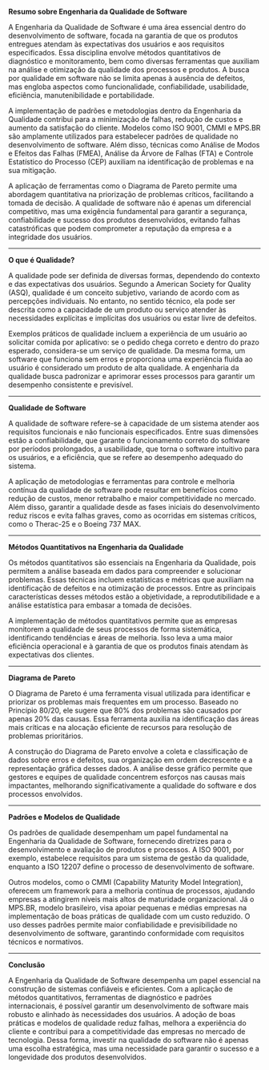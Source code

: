 **Resumo sobre Engenharia da Qualidade de Software**

A Engenharia da Qualidade de Software é uma área essencial dentro do desenvolvimento de software, focada na garantia de que os produtos entregues atendam às expectativas dos usuários e aos requisitos especificados. Essa disciplina envolve métodos quantitativos de diagnóstico e monitoramento, bem como diversas ferramentas que auxiliam na análise e otimização da qualidade dos processos e produtos. A busca por qualidade em software não se limita apenas à ausência de defeitos, mas engloba aspectos como funcionalidade, confiabilidade, usabilidade, eficiência, manutenibilidade e portabilidade.

A implementação de padrões e metodologias dentro da Engenharia da Qualidade contribui para a minimização de falhas, redução de custos e aumento da satisfação do cliente. Modelos como ISO 9001, CMMI e MPS.BR são amplamente utilizados para estabelecer padrões de qualidade no desenvolvimento de software. Além disso, técnicas como Análise de Modos e Efeitos das Falhas (FMEA), Análise da Árvore de Falhas (FTA) e Controle Estatístico do Processo (CEP) auxiliam na identificação de problemas e na sua mitigação.

A aplicação de ferramentas como o Diagrama de Pareto permite uma abordagem quantitativa na priorização de problemas críticos, facilitando a tomada de decisão. A qualidade de software não é apenas um diferencial competitivo, mas uma exigência fundamental para garantir a segurança, confiabilidade e sucesso dos produtos desenvolvidos, evitando falhas catastróficas que podem comprometer a reputação da empresa e a integridade dos usuários.

---

**O que é Qualidade?**

A qualidade pode ser definida de diversas formas, dependendo do contexto e das expectativas dos usuários. Segundo a American Society for Quality (ASQ), qualidade é um conceito subjetivo, variando de acordo com as percepções individuais. No entanto, no sentido técnico, ela pode ser descrita como a capacidade de um produto ou serviço atender às necessidades explícitas e implícitas dos usuários ou estar livre de defeitos.

Exemplos práticos de qualidade incluem a experiência de um usuário ao solicitar comida por aplicativo: se o pedido chega correto e dentro do prazo esperado, considera-se um serviço de qualidade. Da mesma forma, um software que funciona sem erros e proporciona uma experiência fluida ao usuário é considerado um produto de alta qualidade. A engenharia da qualidade busca padronizar e aprimorar esses processos para garantir um desempenho consistente e previsível.

---

**Qualidade de Software**

A qualidade de software refere-se à capacidade de um sistema atender aos requisitos funcionais e não funcionais especificados. Entre suas dimensões estão a confiabilidade, que garante o funcionamento correto do software por períodos prolongados, a usabilidade, que torna o software intuitivo para os usuários, e a eficiência, que se refere ao desempenho adequado do sistema.

A aplicação de metodologias e ferramentas para controle e melhoria contínua da qualidade de software pode resultar em benefícios como redução de custos, menor retrabalho e maior competitividade no mercado. Além disso, garantir a qualidade desde as fases iniciais do desenvolvimento reduz riscos e evita falhas graves, como as ocorridas em sistemas críticos, como o Therac-25 e o Boeing 737 MAX.

---

**Métodos Quantitativos na Engenharia da Qualidade**

Os métodos quantitativos são essenciais na Engenharia da Qualidade, pois permitem a análise baseada em dados para compreender e solucionar problemas. Essas técnicas incluem estatísticas e métricas que auxiliam na identificação de defeitos e na otimização de processos. Entre as principais características desses métodos estão a objetividade, a reprodutibilidade e a análise estatística para embasar a tomada de decisões.

A implementação de métodos quantitativos permite que as empresas monitorem a qualidade de seus processos de forma sistemática, identificando tendências e áreas de melhoria. Isso leva a uma maior eficiência operacional e à garantia de que os produtos finais atendam às expectativas dos clientes.

---

**Diagrama de Pareto**

O Diagrama de Pareto é uma ferramenta visual utilizada para identificar e priorizar os problemas mais frequentes em um processo. Baseado no Princípio 80/20, ele sugere que 80% dos problemas são causados por apenas 20% das causas. Essa ferramenta auxilia na identificação das áreas mais críticas e na alocação eficiente de recursos para resolução de problemas prioritários.

A construção do Diagrama de Pareto envolve a coleta e classificação de dados sobre erros e defeitos, sua organização em ordem decrescente e a representação gráfica desses dados. A análise desse gráfico permite que gestores e equipes de qualidade concentrem esforços nas causas mais impactantes, melhorando significativamente a qualidade do software e dos processos envolvidos.

---

**Padrões e Modelos de Qualidade**

Os padrões de qualidade desempenham um papel fundamental na Engenharia da Qualidade de Software, fornecendo diretrizes para o desenvolvimento e avaliação de produtos e processos. A ISO 9001, por exemplo, estabelece requisitos para um sistema de gestão da qualidade, enquanto a ISO 12207 define o processo de desenvolvimento de software.

Outros modelos, como o CMMI (Capability Maturity Model Integration), oferecem um framework para a melhoria contínua de processos, ajudando empresas a atingirem níveis mais altos de maturidade organizacional. Já o MPS.BR, modelo brasileiro, visa apoiar pequenas e médias empresas na implementação de boas práticas de qualidade com um custo reduzido. O uso desses padrões permite maior confiabilidade e previsibilidade no desenvolvimento de software, garantindo conformidade com requisitos técnicos e normativos.

---

**Conclusão**

A Engenharia da Qualidade de Software desempenha um papel essencial na construção de sistemas confiáveis e eficientes. Com a aplicação de métodos quantitativos, ferramentas de diagnóstico e padrões internacionais, é possível garantir um desenvolvimento de software mais robusto e alinhado às necessidades dos usuários. A adoção de boas práticas e modelos de qualidade reduz falhas, melhora a experiência do cliente e contribui para a competitividade das empresas no mercado de tecnologia. Dessa forma, investir na qualidade do software não é apenas uma escolha estratégica, mas uma necessidade para garantir o sucesso e a longevidade dos produtos desenvolvidos.

